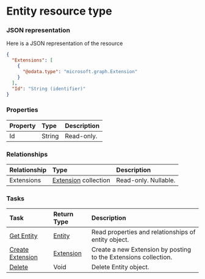 # Entity resource type



### JSON representation

Here is a JSON representation of the resource

<!-- {
  "blockType": "resource",
  "optionalProperties": [
    "Extensions"
  ],
  "@odata.type": "microsoft.graph.Entity"
}-->

```json
{
  "Extensions": [
    {
      "@odata.type": "microsoft.graph.Extension"
    }
  ],
  "Id": "String (identifier)"
}

```
### Properties
| Property	   | Type	|Description|
|:---------------|:--------|:----------|
|Id|String| Read-only.|

### Relationships
| Relationship | Type	|Description|
|:---------------|:--------|:----------|
|Extensions|[Extension](extension.md) collection| Read-only. Nullable.|

### Tasks

| Task		   | Return Type	|Description|
|:---------------|:--------|:----------|
|[Get Entity](../api/entity_get.md) | [Entity](entity.md) |Read properties and relationships of entity object.|
|[Create Extension](../api/entity_post_extensions.md) |[Extension](extension.md)| Create a new Extension by posting to the Extensions collection.|
|[Delete](../api/entity_delete.md) | Void	|Delete Entity object. |

<!-- uuid: a02db243-1602-4b32-b42e-24d7d3f582c7
2015-10-15 04:04:55 UTC -->
<!-- {
  "type": "#page.annotation",
  "description": "Entity resource",
  "keywords": "",
  "section": "documentation",
  "tocPath": ""
}-->